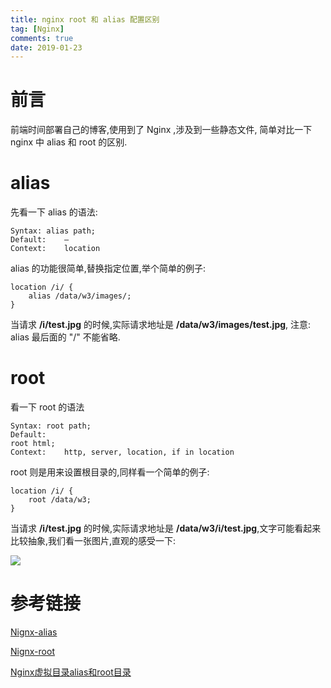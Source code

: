```yaml
---
title: nginx root 和 alias 配置区别
tag: [Nginx]
comments: true
date: 2019-01-23
---
```





# 前言
前端时间部署自己的博客,使用到了 Nginx ,涉及到一些静态文件, 简单对比一下 nginx 中 alias 和 root 的区别.

# alias

先看一下 alias 的语法:

```
Syntax:	alias path;
Default:	—
Context:	location
```

alias 的功能很简单,替换指定位置,举个简单的例子:

```
location /i/ {
    alias /data/w3/images/;
}
```
当请求 **/i/test.jpg** 的时候,实际请求地址是 **/data/w3/images/test.jpg**, 注意: alias 最后面的 "/" 不能省略.

# root

看一下 root 的语法

```
Syntax:	root path;
Default:	
root html;
Context:	http, server, location, if in location
```

root 则是用来设置根目录的,同样看一个简单的例子:

```
location /i/ {
    root /data/w3;
}
```

当请求 **/i/test.jpg** 的时候,实际请求地址是 **/data/w3/i/test.jpg**,文字可能看起来比较抽象,我们看一张图片,直观的感受一下:

![](http://ww1.sinaimg.cn/large/006wYWbGly1fzga4exaujj30pg0kvjrp.jpg)

# 参考链接

[Nignx-alias](http://nginx.org/en/docs/http/ngx_http_core_module.html#alias)

[Nignx-root](http://nginx.org/en/docs/http/ngx_http_core_module.html#root)

[Nginx虚拟目录alias和root目录](https://www.cnblogs.com/kevingrace/p/6187482.html)